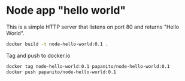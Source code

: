 # Node app "hello world"

This is a simple HTTP server that listens on port 80 and returns "Hello World".

```bash
docker build -t node-hello-world:0.1 .
```

Tag and push to docker.io

```bash
docker tag node-hello-world:0.1 papanito/node-hello-world:0.1
docker push papanito/node-hello-world:0.1
```
